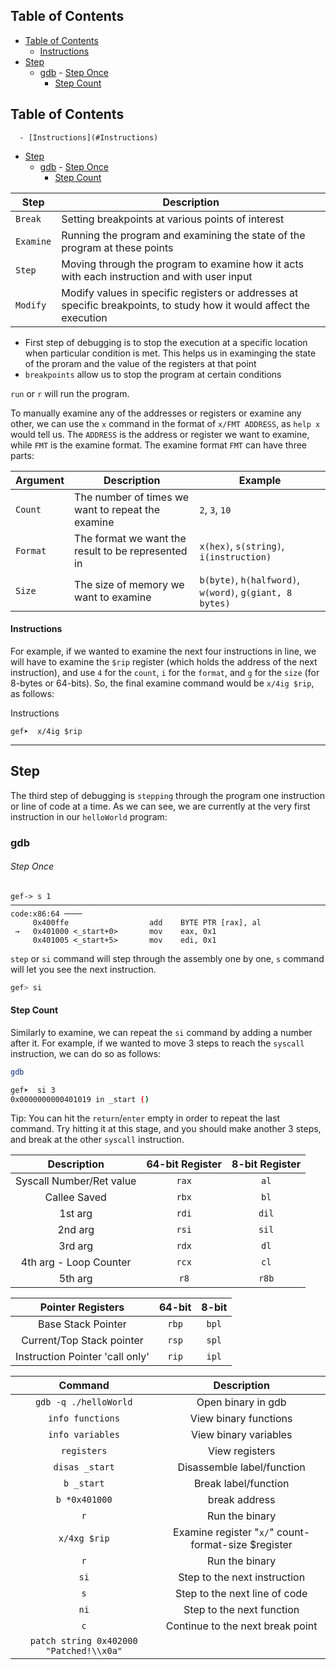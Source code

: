 ## Table of Contents

  - [Table of Contents](#Table\of\Contents)
      - [Instructions](#Instructions)
  - [Step](#Step)
    - [gdb](#gdb)
          - [Step Once](#Step\Once)
      - [Step Count](#Step\Count)

## Table of Contents

      - [Instructions](#Instructions)
  - [Step](#Step)
    - [gdb](#gdb)
          - [Step Once](#Step\Once)
      - [Step Count](#Step\Count)

|Step|Description|
|---|---|
|`Break`|Setting breakpoints at various points of interest|
|`Examine`|Running the program and examining the state of the program at these points|
|`Step`|Moving through the program to examine how it acts with each instruction and with user input|
|`Modify`|Modify values in specific registers or addresses at specific breakpoints, to study how it would affect the execution|

- First step of debugging is to stop the execution at a specific location when particular condition is met. This helps us in examinging the state of the proram and the value of the registers at that point
- `breakpoints` allow us to stop the program at certain conditions

`run` or `r` will run the program.

To manually examine any of the addresses or registers or examine any other, we can use the `x` command in the format of `x/FMT ADDRESS`, as `help x` would tell us. The `ADDRESS` is the address or register we want to examine, while `FMT` is the examine format. The examine format `FMT` can have three parts:

|Argument|Description|Example|
|---|---|---|
|`Count`|The number of times we want to repeat the examine|`2`, `3`, `10`|
|`Format`|The format we want the result to be represented in|`x(hex)`, `s(string)`, `i(instruction)`|
|`Size`|The size of memory we want to examine|`b(byte)`, `h(halfword)`, `w(word)`, `g(giant, 8 bytes)`|

#### Instructions

For example, if we wanted to examine the next four instructions in line, we will have to examine the `$rip` register (which holds the address of the next instruction), and use `4` for the `count`, `i` for the `format`, and `g` for the `size` (for 8-bytes or 64-bits). So, the final examine command would be `x/4ig $rip`, as follows:

Instructions

```shell-session
gef➤  x/4ig $rip
```
---
## Step

The third step of debugging is `stepping` through the program one instruction or line of code at a time. As we can see, we are currently at the very first instruction in our `helloWorld` program:
### gdb
###### Step Once
```
gef-> s 1
─────────────────────────────────────────────────────────────────────────────────── code:x86:64 ────
     0x400ffe                  add    BYTE PTR [rax], al
 →   0x401000 <_start+0>       mov    eax, 0x1
     0x401005 <_start+5>       mov    edi, 0x1
```

`step` or `si` command will step through the assembly one by one, `s` command will let you see the next instruction.
```bash
gef> si
```
#### Step Count
Similarly to examine, we can repeat the `si` command by adding a number after it. For example, if we wanted to move 3 steps to reach the `syscall` instruction, we can do so as follows:
```bash
gdb

gef➤  si 3
0x0000000000401019 in _start ()
```
Tip: You can hit the `return`/`enter` empty in order to repeat the last command. Try hitting it at this stage, and you should make another 3 steps, and break at the other `syscall` instruction.




| Description | 64-bit Register | 8-bit Register |
| :-: | :-: | :-: |
| Syscall Number/Ret value | `rax` | `al` |
| Callee Saved | `rbx` | `bl` |
| 1st arg | `rdi` | `dil` |
| 2nd arg | `rsi` | `sil` |
| 3rd arg | `rdx` | `dl` |
| 4th arg - Loop Counter | `rcx` | `cl` |
| 5th arg | `r8` | `r8b` |


| **Pointer Registers**| 64-bit | 8-bit |
| :-: | :-: | :-: |
| Base Stack Pointer | `rbp` | `bpl` |
| Current/Top Stack pointer | `rsp` | `spl` |
| Instruction Pointer 'call only' | `rip` | `ipl` |



| Command | Description |
| :----: | :----: |
| `gdb -q ./helloWorld` | Open binary in  gdb |
| `info functions` | View binary functions |
| `info variables` | View binary variables |
| `registers` | View registers |
| `disas _start` | Disassemble label/function |
| `b _start` | Break label/function |
| `b *0x401000` | break address |
| `r` | Run the binary |
| `x/4xg $rip` | Examine register "`x/`" count-format-size $register |
| `r` | Run the binary |
| `si` | Step to the next instruction |
| `s` | Step to the next line of code |
| `ni` | Step to the next function |
| `c` | Continue to the next break point |
| `patch string 0x402000 "Patched!\\x0a"` |  |